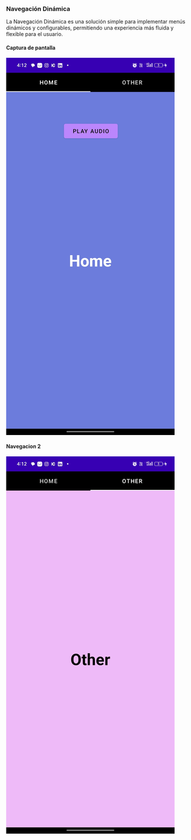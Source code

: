 ### Navegación Dinámica

La Navegación Dinámica es una solución simple para implementar menús dinámicos y configurables, permitiendo una experiencia más fluida y flexible para el usuario.

#### Captura de pantalla

![Captura de pantalla](https://github.com/k-tw0/DesignFragments/blob/master/Screenshot_2024-04-08-16-12-04-03_dea67f3dec95499c84f15b01be04bd2a.jpg)

#### Navegacion 2

![Captura de pantalla](https://github.com/k-tw0/DesignFragments/blob/master/Screenshot_2024-04-08-16-12-07-81_dea67f3dec95499c84f15b01be04bd2a.jpg)
